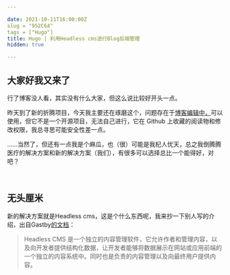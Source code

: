 ```yaml
---

date: 2021-10-11T16:00:00Z
slug = "952C64"
tags = ["Hugo"]
title: Hugo | 利用Headless cms进行Blog后端管理
hidden: true

---
```

## 大家好我又来了

行了博客没人看，其实没有什么大家，但这么说比较好开头一点。

昨天到了新的折腾项目，今天我主要还在琢磨这个，问题存在于[博客编辑中，](https://jingtaiboke.com/)可以使用，但它不是一个开源项目，无法自己进行，它在 Github 上收藏的阅读物和修改权限，我总寻思可能安全性差一点。

……当然了，但还有一点我是个麻瓜，也（很）可能是我杞人忧天，总之我倒腾腾医疗的解决方案和新的解决方案（我们），有很多可以选择总比一个能得好，对吧？

<br>

## 无头厘米

新的解决方案就是Headless cms，这是个什么东西呢，我来抄一下别人写的介绍，出自Gastby[的文档](https://www.gatsbyjs.cn/docs/headless-cms)：

> Headless CMS 是一个独立的内容管理软件，它允许作者和管理内容，以及向开发者提供结构化数据，让开发者能够将数据展示在网站或应用前端的一个独立的内容系统中。同时也是负责的内容管理以及向最终用户提供内容。
